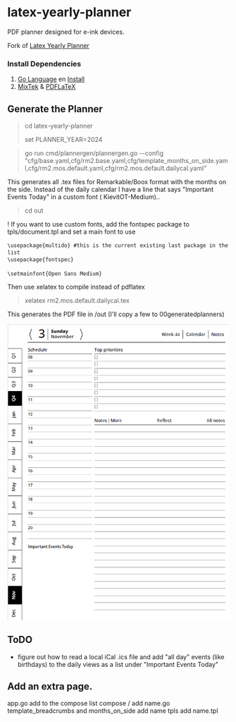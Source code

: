 # latex-yearly-planner

PDF planner designed for e-ink devices.

Fork of [Latex Yearly Planner](https://github.com/kudrykv/latex-yearly-planner/)

### Install Dependencies

1. [Go Language](https://go.dev/dl/) en [Install](https://go.dev/doc/install)
2. [MixTek](https://miktex.org/download) & [PDFLaTeX](https://www.latex-project.org/get/)

## Generate the Planner

> cd latex-yearly-planner
> 
> set PLANNER_YEAR=2024

> go run cmd/plannergen/plannergen.go --config "cfg/base.yaml,cfg/rm2.base.yaml,cfg/template_months_on_side.yaml,cfg/rm2.mos.default.yaml,cfg/rm2.mos.default.dailycal.yaml"

This generates all .tex files for Remarkable/Boox format with the months on the side. Instead of the daily calendar I have a line that says "Important Events Today" in a custom font ( KievitOT-Medium)..

> cd out

! If you want to use custom fonts, add the fontspec package to tpls/document.tpl and set a main font to use

    \usepackage{multido} #this is the current existing last package in the list
    \usepackage{fontspec}

    \setmainfont{Open Sans Medium} 

Then use xelatex to compile instead of pdflatex
> xelatex rm2.mos.default.dailycal.tex
 
This generates the PDF file in /out (I'll copy a few to 00generatedplanners)

![](examples/pictures/customplanner/sans-serif-mos-dates-booxrm.png)

## ToDO

- figure out how to read a local iCal .ics  file and add "all day" events (like birthdays) to the daily views as a list under "Important Events Today"


## Add an extra page.

app.go add to the compose list
compose / add name.go
template_breadcrumbs and months_on_side add name
tpls add name.tpl